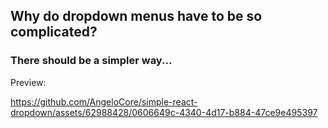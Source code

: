 ## Why do dropdown menus have to be so complicated?
### There should be a simpler way...

Preview:

https://github.com/AngeloCore/simple-react-dropdown/assets/62988428/0606649c-4340-4d17-b884-47ce9e495397
